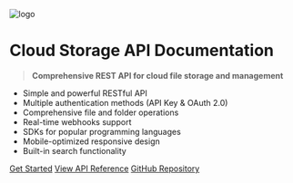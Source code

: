 ![logo]("https://ibb.co/Q70bjG3R")

# Cloud Storage API Documentation

> **Comprehensive REST API for cloud file storage and management**

-  Simple and powerful RESTful API
-  Multiple authentication methods (API Key & OAuth 2.0)
-  Comprehensive file and folder operations
-  Real-time webhooks support
-  SDKs for popular programming languages
-  Mobile-optimized responsive design
-  Built-in search functionality

[Get Started](./#getting-started)
[View API Reference](./#api-endpoints)
[GitHub Repository](https://github.com/Olamideod/api-documentation)
